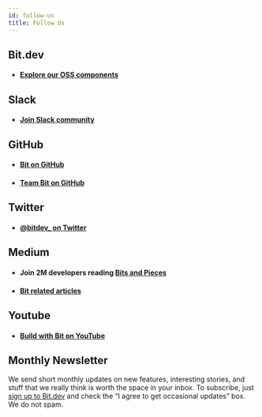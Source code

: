 ```yaml
---
id: follow-us
title: Follow Us
---
```



## Bit.dev  


- #### [Explore our OSS components](https://bit.dev/teambit/~collections)  


## Slack  

- #### [Join Slack community](https://join.slack.com/t/bit-dev-community/shared_invite/enQtNzM2NzQ3MTQzMTg3LWI2YmFmZjQwMTkxNmFmNTVkYzU2MGI2YjgwMmJlZDdkNWVhOGIzZDFlYjg4MGRmOTM4ODAxNTIxMTMwNWVhMzg)  


## GitHub  

- #### [Bit on GitHub](https://github.com/teambit/bit)  

- #### [Team Bit on GitHub](https://github.com/teambit/bit)  


## Twitter

- #### [@bitdev_ on Twitter](https://twitter.com/bitdev_)  


## Medium

- #### Join 2M developers reading [Bits and Pieces](https://blog.bitsrc.io/)  

- #### [Bit related articles](https://blog.bitsrc.io/tagged/bit)  


## Youtube

- #### [Build with Bit on YouTube](https://www.youtube.com/channel/UCuNkM3qIO79Q3-VrkcDiXfw)


## Monthly Newsletter

We send short monthly updates on new features, interesting stories, and stuff that we really think is worth the space in your inbox. To subscribe, just [sign up to Bit.dev](https://bit.dev/signup) and check the “I agree to get occasional updates” box. We do not spam.
